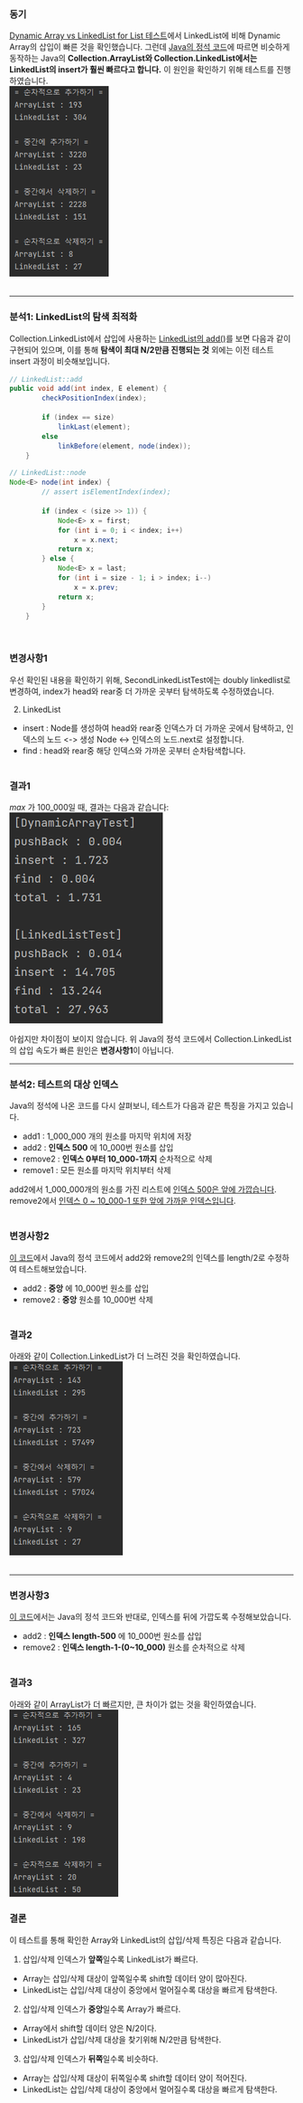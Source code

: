 ### 동기
[Dynamic Array vs LinkedList for List 테스트](https://github.com/pythaac/Performance_Test/tree/main/Dynamic_Array_vs_LinkedList_for_List)에서 LinkedList에 비해 Dynamic Array의 
삽입이 빠른 것을 확인했습니다. 그런데 [Java의 정석 코드](https://github.com/castello/javajungsuk3/blob/master/source/ch11/ArrayListLinkedListTest.java)에 따르면 비슷하게 동작하는 Java의 **Collection.ArrayList와 Collection.LinkedList에서는 LinkedList의 insert가 훨씬 빠르다고 합니다.** 이 원인을 확인하기 위해 테스트를 진행하였습니다.  
![second](./image/issue.PNG)  
&nbsp;  
___

### 분석1: LinkedList의 탐색 최적화
Collection.LinkedList에서 삽입에 사용하는 [LinkedList의 add()](https://docs.oracle.com/javase/7/docs/api/java/util/LinkedList.html#add(int,%20E))를 보면 다음과 같이 구현되어 있으며,
이를 통해 **탐색이 최대 N/2만큼 진행되는 것** 외에는 이전 테스트 insert 과정이 비슷해보입니다.

```java
// LinkedList::add
public void add(int index, E element) {
        checkPositionIndex(index);

        if (index == size)
            linkLast(element);
        else
            linkBefore(element, node(index));
    }
```  
```java
// LinkedList::node
Node<E> node(int index) {
        // assert isElementIndex(index);

        if (index < (size >> 1)) {
            Node<E> x = first;
            for (int i = 0; i < index; i++)
                x = x.next;
            return x;
        } else {
            Node<E> x = last;
            for (int i = size - 1; i > index; i--)
                x = x.prev;
            return x;
        }
    }
```  
&nbsp;  

### 변경사항1
우선 확인된 내용을 확인하기 위해, SecondLinkedListTest에는 doubly linkedlist로 변경하여, index가 head와 rear중 더 가까운 곳부터 탐색하도록 수정하였습니다.  

2. LinkedList  
- insert : Node를 생성하여 head와 rear중 인덱스가 더 가까운 곳에서 탐색하고, 인덱스의 노드 <-> 생성 Node <-> 인덱스의 노드.next로 설정합니다.
- find : head와 rear중 해당 인덱스와 가까운 곳부터 순차탐색합니다.  
&nbsp;  

### 결과1
_max_ 가 100_000일 때, 결과는 다음과 같습니다:  
![capture](./image/second.PNG)  

아쉽지만 차이점이 보이지 않습니다. 위 Java의 정석 코드에서 Collection.LinkedList의 삽입 속도가 빠른 원인은 **변경사항1**이 아닙니다.
&nbsp;  
___

### 분석2: 테스트의 대상 인덱스
Java의 정석에 나온 코드를 다시 살펴보니, 테스트가 다음과 같은 특징을 가지고 있습니다.
- add1 : 1_000_000 개의 원소를 마지막 위치에 저장
- add2 : **인덱스 500** 에 10_000번 원소를 삽입
- remove2 : **인덱스 0부터 10_000-1까지** 순차적으로 삭제
- remove1 : 모든 원소를 마지막 위치부터 삭제  

add2에서 1_000_000개의 원소를 가진 리스트에 <u>인덱스 500은 앞에 가깝습니다</u>. 
remove2에서 <u>인덱스 0 ~ 10_000-1 또한 앞에 가까운 인덱스입니다</u>.  
&nbsp;  

### 변경사항2
[이 코드](https://github.com/pythaac/Performance_Test/blob/main/Dynamic_Array_vs_LinkedList_for_List_2/src/com/company/ChangedTest.java)에서 Java의 정석 코드에서 add2와 remove2의 인덱스를 length/2로 수정하여 테스트해보았습니다.  
- add2 : **중앙** 에 10_000번 원소를 삽입
- remove2 : **중앙** 원소를 10_000번 삭제  
&nbsp;  

### 결과2
아래와 같이 Collection.LinkedList가 더 느려진 것을 확인하였습니다.  
![capture](./image/changed.PNG)  
&nbsp;  
___

### 변경사항3
[이 코드](https://github.com/pythaac/Performance_Test/blob/main/Dynamic_Array_vs_LinkedList_for_List_2/src/com/company/ChangedTest2.java)에서는 Java의 정석 코드와 반대로, 인덱스를 뒤에 가깝도록 수정해보았습니다.
- add2 : **인덱스 length-500** 에 10_000번 원소를 삽입
- remove2 : **인덱스 length-1-(0~10_000)** 원소를 순차적으로 삭제  
&nbsp;  

### 결과3
아래와 같이 ArrayList가 더 빠르지만, 큰 차이가 없는 것을 확인하였습니다.  
![capture](./image/changed2.PNG)  

### 결론
이 테스트를 통해 확인한 Array와 LinkedList의 삽입/삭제 특징은 다음과 같습니다.  
1. 삽입/삭제 인덱스가 **앞쪽**일수록 LinkedList가 빠르다.  
- Array는 삽입/삭제 대상이 앞쪽일수록 shift할 데이터 양이 많아진다.
- LinkedList는 삽입/삭제 대상이 중앙에서 멀어질수록 대상을 빠르게 탐색한다.
2. 삽입/삭제 인덱스가 **중앙**일수록 Array가 빠르다.
- Array에서 shift할 데이터 양은 N/2이다.
- LinkedList가 삽입/삭제 대상을 찾기위해 N/2만큼 탐색한다.
3. 삽입/삭제 인덱스가 **뒤쪽**일수록 비슷하다.
- Array는 삽입/삭제 대상이 뒤쪽일수록 shift할 데이터 양이 적어진다.
- LinkedList는 삽입/삭제 대상이 중앙에서 멀어질수록 대상을 빠르게 탐색한다.
